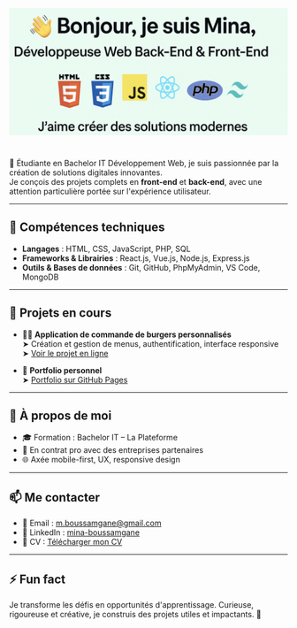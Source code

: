 <p align="center">
  <img src="./banniere-mina.png" alt="Bannière Mina" widht="100" />
</p>






#  

🎯 Étudiante en Bachelor IT Développement Web, je suis passionnée par la création de solutions digitales innovantes.  
Je conçois des projets complets en **front-end** et **back-end**, avec une attention particulière portée sur l'expérience utilisateur.

---

## 🔧 Compétences techniques

- **Langages** : HTML, CSS, JavaScript, PHP, SQL  
- **Frameworks & Librairies** : React.js, Vue.js, Node.js, Express.js  
- **Outils & Bases de données** : Git, GitHub, PhpMyAdmin, VS Code, MongoDB

---

## 📌 Projets en cours

- 🧑‍🍳 **Application de commande de burgers personnalisés**  
  ➤ Création et gestion de menus, authentification, interface responsive  
  ➤ [Voir le projet en ligne](https://burger-en-ligne.netlify.app)

- 🧩 **Portfolio personnel**  
  ➤ [Portfolio sur GitHub Pages](https://mine2r.github.io/portfolio)

---

## 📄 À propos de moi

- 🎓 Formation : Bachelor IT – La Plateforme  
- 🤝 En contrat pro avec des entreprises partenaires  
- 🌐 Axée mobile-first, UX, responsive design  

---

## 📫 Me contacter

- 📧 Email : [m.boussamgane@gmail.com](mailto:m.boussamgane@gmail.com)  
- 🔗 LinkedIn : [mina-boussamgane](https://www.linkedin.com/in/mina-boussamgane)  
- 📁 CV : [Télécharger mon CV](https://github.com/Mine2R/Mine2R/raw/main/CV%20Mina%20B.pdf)

---

## ⚡ Fun fact

Je transforme les défis en opportunités d'apprentissage. Curieuse, rigoureuse et créative, je construis des projets utiles et impactants. 🚀

